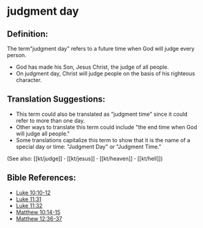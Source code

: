 # judgment day #

## Definition: ##

The term"judgment day" refers to a future time when God will judge every person.

* God has made his Son, Jesus Christ, the judge of all people.
* On judgment day, Christ will judge people on the basis of his righteous character.

## Translation Suggestions: ##

* This term could also be translated as "judgment time" since it could refer to more than one day.
* Other ways to translate this term could include "the end time when God will judge all people."
* Some translations capitalize this term to show that it is the name of a special day or time: "Judgment Day" or "Judgment Time."

(See also: [[kt/judge]] **·** [[kt/jesus]] **·** [[kt/heaven]] **·** [[kt/hell]])

## Bible References: ##

* [Luke 10:10-12](en/tn/luk/help/10/10)
* [Luke 11:31](en/tn/luk/help/11/31)
* [Luke 11:32](en/tn/luk/help/11/32)
* [Matthew 10:14-15](en/tn/mat/help/10/14)
* [Matthew 12:36-37](en/tn/mat/help/12/36)